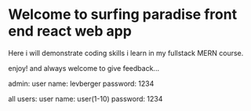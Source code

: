 # Welcome to surfing paradise front end react web app 

Here i will demonstrate coding skills i learn in my fullstack MERN course.

enjoy! and always welcome to give feedback...

admin: 
user name: levberger
password: 1234

all users:
user name: user(1-10)
password: 1234